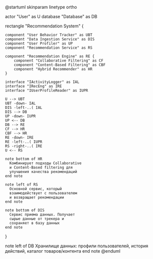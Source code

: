 @startuml
skinparam linetype ortho

actor "User" as U
database "Database" as DB

rectangle "Recommendation System" {
    
    component "User Behavior Tracker" as UBT
    component "Data Ingestion Service" as DIS
    component "User Profiler" as UP
    component "Recommendation Service" as RS
    
    component "Recommendation Engine" as RE {
        component "Collaborative Filtering" as CF
        component "Content-Based Filtering" as CBF
        component "Hybrid Recommender" as HR
    }
    
    interface "IActivityLogger" as IAL
    interface "IRecEng" as IRE
    interface "IUserProfileReader" as IUPR

    U --> UBT
    UBT -down- IAL
    DIS -left-..( IAL
    DIS --> DB
    UP -down- IUPR
    UP <-- DB
    DB --> RE
    CF --> HR
    CBF --> HR
    RE -down- IRE
    RE -left-..( IUPR
    RS -right-..( IRE
    U <-- RS

    note bottom of HR
      Комбинирует подходы Collaborative
      и Content-Based filtering для
      улучшения качества рекомендаций
    end note 

    note left of RS
      Основной сервис, который
      взаимодействует с пользователем
      и возвращает рекомендации
    end note

    note bottom of DIS
      Сервис приема данных. Получает
      сырые данные от трекера и
      сохраняет в базу данных
    end note

}

note left of DB
      Хранилище данных: профили пользователей,
      история действий, каталог товаров/контента
    end note
@enduml
